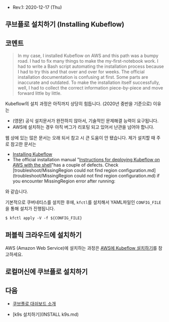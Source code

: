 

* Rev.1: 2020-12-17 (Thu)

## 쿠브플로 설치하기 (Installing Kubeflow)

## 코멘트

> In my case, I installed Kubeflow on AWS and this path was a bumpy road. I had to fix many things to make the my-first-notebook work. I had to write a Bash script automating the installation process because I had to try this and that over and over for weeks. The official installation documentation is confusing at first. Some parts are inaccurate and outdated. To make the installation itself successfully, well, I had to collect the correct information piece-by-piece and move forward little by little.

Kubeflow의 설치 과정은 아직까지 상당히 힘듭니다. (2020년 중반을 기준으로) 이유는

* (영문) 공식 설치문서가 완전하지 않아서, 기술적인 문제해결 능력이 요구됩니다. 
* AWS에 설치하는 경우 아직 버그가 리포팅 되고 있어서 난관을 넘어야 합니다. 

웹 상에 있는 많은 문서는 오래 되서 참고 시 큰 도움이 안 됐습니다. 제가 설치할 때 주로 참고한 문서는

* [Installing Kubeflow](https://www.kubeflow.org/docs/started/getting-started/)
* The official installation manual "[Instructions for deploying Kubeflow on AWS with the shell](https://www.kubeflow.org/docs/aws/deploy/install-kubeflow/)"has a couple of defects. Check [troubleshoot/MissingRegion could not find region configuration.md](troubleshoot/MissingRegion could not find region configuration.md) if you encounter MissingRegion error after running:

와 같습니다.

기본적으로 쿠버네티스를 설치한 후에, `kfctl`를 설치해서 YAML파일인 `CONFIG_FILE`을 통해 설치가 진행됩니다.

```
$ kfctl apply -V -f ${CONFIG_FILE}
```

## 퍼블릭 크라우드에 설치하기

AWS (Amazon Web Service)에 설치하는 과정은 [AWS에 Kubeflow 설치하기](INSTALL-AWS.md)를 참고하세요.

## 로컬머신에 쿠브플로 설치하기





## 다음

* [쿠브플로 대쉬보드 소개](how_to/introducing_kubeflow_central_dashboard.md)

* [k9s 설치하기](INSTALL k9s.md)